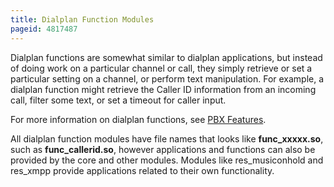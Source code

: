 ```yaml
---
title: Dialplan Function Modules
pageid: 4817487
---
```


Dialplan functions are somewhat similar to dialplan applications, but instead of doing work on a particular channel or call, they simply retrieve or set a particular setting on a channel, or perform text manipulation. For example, a dialplan function might retrieve the Caller ID information from an incoming call, filter some text, or set a timeout for caller input.

For more information on dialplan functions, see [PBX Features](/PBX-Features).

All dialplan function modules have file names that looks like **func_xxxxx.so**, such as **func_callerid.so**, however applications and functions can also be provided by the core and other modules. Modules like res_musiconhold and res_xmpp provide applications related to their own functionality.

